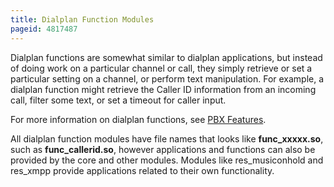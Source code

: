 ```yaml
---
title: Dialplan Function Modules
pageid: 4817487
---
```


Dialplan functions are somewhat similar to dialplan applications, but instead of doing work on a particular channel or call, they simply retrieve or set a particular setting on a channel, or perform text manipulation. For example, a dialplan function might retrieve the Caller ID information from an incoming call, filter some text, or set a timeout for caller input.

For more information on dialplan functions, see [PBX Features](/PBX-Features).

All dialplan function modules have file names that looks like **func_xxxxx.so**, such as **func_callerid.so**, however applications and functions can also be provided by the core and other modules. Modules like res_musiconhold and res_xmpp provide applications related to their own functionality.

